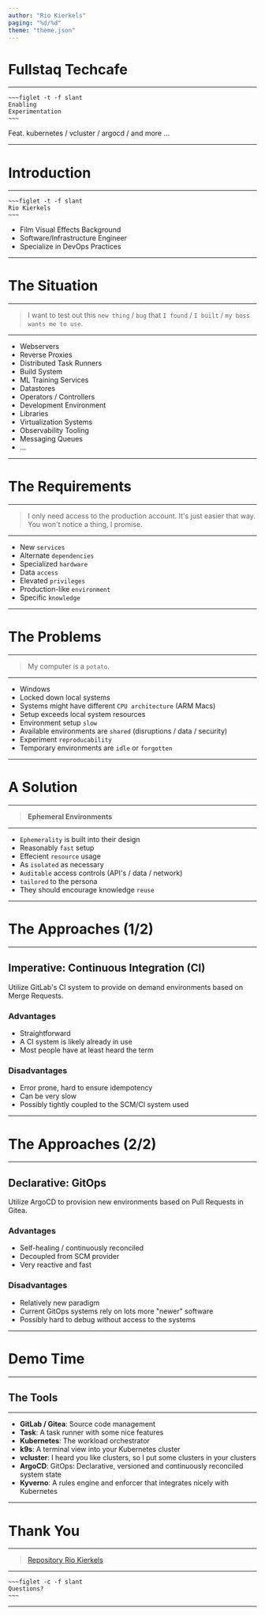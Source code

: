 ```yaml
---
author: "Rio Kierkels"
paging: "%d/%d"
theme: "theme.json"
---
```

# Fullstaq Techcafe
----

```
~~~figlet -t -f slant
Enabling
Experimentation
~~~
```
Feat. kubernetes / vcluster / argocd / and more ...

---

# Introduction
----

```
~~~figlet -t -f slant
Rio Kierkels
~~~
```
- Film Visual Effects Background
- Software/Infrastructure Engineer
- Specialize in DevOps Practices

---

# The Situation

----
> I want to test out this `new thing` / `bug`
> that `I found` / `I built` / `my boss wants me to use`.
----

- Webservers
- Reverse Proxies
- Distributed Task Runners
- Build System
- ML Training Services
- Datastores
- Operators / Controllers
- Development Environment
- Libraries
- Virtualization Systems
- Observability Tooling
- Messaging Queues
- ...

---

# The Requirements

----
> I only need access to the production account.
> It's just easier that way. You won't notice a thing, I promise.
----

- New `services`
- Alternate `dependencies`
- Specialized `hardware`
- Data `access`
- Elevated `privileges`
- Production-like `environment`
- Specific `knowledge`

---

# The Problems

----
> My computer is a `potato`.
----

- Windows
- Locked down local systems
- Systems might have different `CPU architecture` (ARM Macs)
- Setup exceeds local system resources
- Environment setup `slow`
- Available environments are `shared` (disruptions / data / security)
- Experiment `reproducability`
- Temporary environments are `idle` or `forgotten`

---

# A Solution

----

> **Ephemeral Environments**

----

- `Ephemerality` is built into their design
- Reasonably `fast` setup
- Effecient `resource` usage
- As `isolated` as necessary
- `Auditable` access controls (API's / data / network)
- `tailored` to the persona
- They should encourage knowledge `reuse`

---

# The Approaches (1/2)

----
## Imperative: Continuous Integration (CI)

Utilize GitLab's CI system to provide on demand environments based on Merge Requests.

### Advantages

- Straightforward
- A CI system is likely already in use
- Most people have at least heard the term

### Disadvantages

- Error prone, hard to ensure idempotency
- Can be very slow
- Possibly tightly coupled to the SCM/CI system used

---

# The Approaches (2/2)

----
## Declarative: GitOps

Utilize ArgoCD to provision new environments based on Pull Requests in Gitea.

### Advantages

- Self-healing / continuously reconciled
- Decoupled from SCM provider
- Very reactive and fast

### Disadvantages

- Relatively new paradigm
- Current GitOps systems rely on lots more "newer" software
- Possibly hard to debug without access to the systems

---

# Demo Time

----

## The Tools
----

- **GitLab / Gitea**: Source code management
- **Task**:           A task runner with some nice features
- **Kubernetes**:     The workload orchestrator
- **k9s**:            A terminal view into your Kubernetes cluster
- **vcluster**:       I heard you like clusters, so I put some clusters in your clusters
- **ArgoCD**:         GitOps: Declarative, versioned and continuously reconciled system state
- **Kyverno**:        A rules engine and enforcer that integrates nicely with Kubernetes

---

# Thank You

----
> [Repository      ](https://github.com/rio/enabling-experimentation-talk)
> [Rio Kierkels    ](r.kierkels@fullstaq.com)
----

```
~~~figlet -c -f slant
Questions?
~~~
```

---